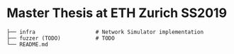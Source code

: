 # Master Thesis at ETH Zurich SS2019

    ├── infra                   # Network Simulator implementation
    ├── fuzzer (TODO)           # TODO
    └── README.md

